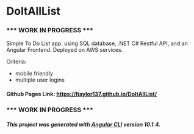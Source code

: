 # DoItAllList

### *** WORK IN PROGRESS ***

Simple To Do List app. using SQL database, .NET C# Restful API, and an Angular Frontend. Deployed on AWS services.

Criteria:
- mobile friendly
- multiple user logins

#### Github Pages Link: https://ltaylor137.github.io/DoItAllList/



### *** WORK IN PROGRESS ***

##### This project was generated with [Angular CLI](https://github.com/angular/angular-cli) version 10.1.4.
